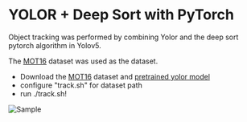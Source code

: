 # YOLOR + Deep Sort with PyTorch

Object tracking was performed by combining Yolor and the deep sort pytorch algorithm in Yolov5.

The [MOT16](https://motchallenge.net/data/MOT16/) dataset was used as the dataset.

- Download the [MOT16](https://motchallenge.net/data/MOT16/) dataset and [pretrained yolor model](https://drive.google.com/file/d/1Tdn3yqpZ79X7R1Ql0zNlNScB1Dv9Fp76/view?usp=sharing) 
- configure "track.sh" for dataset path 
- run ./track.sh!
 
![Sample](https://user-images.githubusercontent.com/1481904/142205625-ccdffff5-0d2a-4859-a540-58660ed45488.gif)
